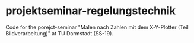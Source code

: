 # projektseminar-regelungstechnik
Code for the porejct-seminar "Malen nach Zahlen mit dem X-Y-Plotter (Teil Bildverarbeitung)" at TU Darmstadt (SS-19).
